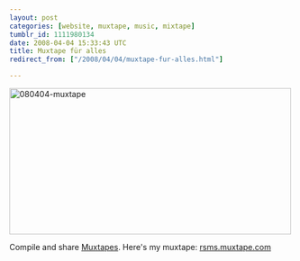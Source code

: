 ```yaml
---
layout: post
categories: [website, muxtape, music, mixtape]
tumblr_id: 1111980134  
date: 2008-04-04 15:33:43 UTC
title: Muxtape für alles
redirect_from: ["/2008/04/04/muxtape-fur-alles.html"]

---
```


<a href="http://muxtape.com/"><img src="/attachments/2008/08/080404-muxtape.png" alt="080404-muxtape" width="500" height="260" class="alignnone size-full wp-image-463" /></a>

Compile and share <a href="http://muxtape.com/">Muxtapes</a>. Here's my muxtape: <a href="http://rsms.muxtape.com/">rsms.muxtape.com</a>
